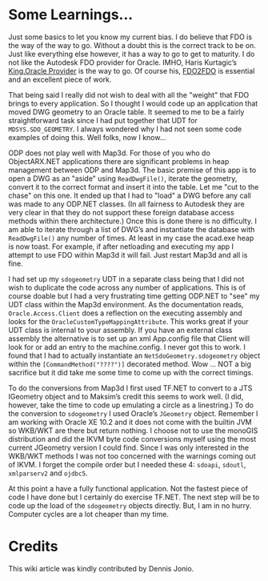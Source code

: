 # Some Learnings... #

Just some basics to let you know my current bias. I do believe that FDO is the way of the way to go. Without a doubt this is the correct track to be on. Just like everything else however, it has a way to go to get to maturity. I do not like the Autodesk FDO provider for Oracle. IMHO, Haris Kurtagic’s [King.Oracle Provider](http://www.sl-king.com/fdooracle/fdooracle.html) is the way to go. Of course his, [FDO2FDO](http://www.sl-king.com/fdo2fdo/fdo2fdo.html) is essential and an excellent piece of work.

That being said I really did not wish to deal with all the "weight" that FDO brings to every application. So I thought I would code up an application that moved DWG geometry to an Oracle table. It seemed to me to be a fairly straightforward task since I had put together that UDT for `MDSYS.SDO_GEOMETRY`. I always wondered why I had not seen some code examples of doing this. Well folks, now I know...

ODP does not play well with Map3d. For those of you who do ObjectARX.NET applications there are significant problems in heap management between ODP and Map3d. The basic premise of this app is to open a DWG as an "aside" using `ReadDwgFile()`, iterate the geometry, convert it to the correct format and insert it into the table. Let me "cut to the chase" on this one. It ended up that I had to "load" a DWG before any call was made to any ODP.NET classes. (In all fairness to Autodesk they are very clear in that they do not support these foreign database access methods within there architecture.) Once this is done there is no difficulty. I am able to iterate through a list of DWG’s and instantiate the database with `ReadDwgFile()` any number of times. At least in my case the acad.exe heap is now toast. For example, if after netloading and executing my app I attempt to use FDO within Map3d it will fail. Just restart Map3d and all is fine.

I had set up my `sdogeometry` UDT in a separate class being that I did not wish to duplicate the code across any number of applications. This is of course doable but I had a very frustrating time getting ODP.NET to "see" my UDT class within the Map3d environment. As the documentation reads, `Oracle.Access.Client` does a reflection on the executing assembly and looks for the `OracleCustomTypeMappingAttribute`. This works great if your UDT class is internal to your assembly. If you have an external class assembly the alternative is to set up an xml App.config file that Client will look for or add an entry to the machine.config. I never got this to work. I found that I had to actually instantiate an `NetSdoGeometry.sdogeometry` object within the `[CommandMethod("????")]` decorated method. Wow … NOT a big sacrifice but it did take me some time to come up with the correct timings.

To do the conversions from Map3d I first used TF.NET to convert to a JTS IGeometry object and to Maksim’s credit this seems to work well. (I did, however, take the time to code up emulating a circle as a linestring.) To do the conversion to `sdogeometry` I used Oracle’s `JGeometry` object. Remember I am working with Oracle XE 10.2 and it does not come with the builtin JVM so WKB/WKT are there but return nothing. I choose not to use the monoGIS distribution and did the IKVM byte code conversions myself using the most current JGeometry version I could find. Since I was only interested in the WKB/WKT methods I was not too concerned with the warnings coming out of IKVM. I forget the compile order but I needed these 4: `sdoapi`, `sdoutl`, `xmlparserv2` and `ojdbc5`.

At this point a have a fully functional application. Not the fastest piece of code I have done but I certainly do exercise TF.NET. The next step will be to code up the load of the `sdogeometry` objects directly. But, I am in no hurry. Computer cycles are a lot cheaper than my time.

# Credits #

This wiki article was kindly contributed by Dennis Jonio.